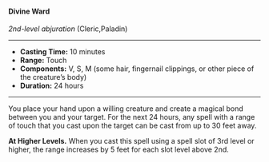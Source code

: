 #### Divine Ward
*2nd-level abjuration* (Cleric,Paladin)
___
- **Casting Time:** 10 minutes
- **Range:** Touch
- **Components:** V, S, M (some hair, fingernail clippings, or other piece of the creature’s body)
- **Duration:** 24 hours
---
You place your hand upon a willing creature and create a magical bond between you and your target. For the next 24 hours, any spell with a range of touch that you cast upon the target can be cast from up to 30 feet away.

**At Higher Levels.** When you cast this spell using a spell slot of 3rd level or higher, the range increases by 5 feet for each slot level above 2nd.